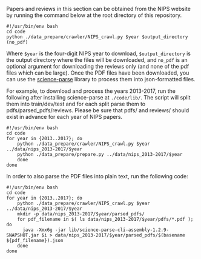 
Papers and reviews in this section can be obtained from the NIPS website by running the command below at the root directory of this repository.

```shell
#!/usr/bin/env bash
cd code
python ./data_prepare/crawler/NIPS_crawl.py $year $output_directory (no_pdf)
```
Where `$year` is the four-digit NIPS year to download, `$output_directory` is the output directory where the files will be downloaded, and `no_pdf` is an optional argument for downloading the reviews only (and none of the pdf files which can be large). Once the PDF files have been downloaded, you can use the [science-parse](https://github.com/allenai/science-parse/) library to process them into json-formatted files.

For example, to download and process the years 2013-2017, run the following after installing science-parse at `./code/lib/`. The script will split them into train/dev/test and for each split parse them to pdfs/parsed_pdfs/reviews. Please be sure that pdfs/ and reviews/ should exist in advance for each year of NIPS papers.

```shell
#!/usr/bin/env bash
cd code
for year in {2013..2017}; do
    python ./data_prepare/crawler/NIPS_crawl.py $year ../data/nips_2013-2017/$year
    python ./data_prepare/prepare.py ../data/nips_2013-2017/$year
    done
done
```

In order to also parse the PDF files into plain text, run the following code:

```shell
#!/usr/bin/env bash
cd code
for year in {2013..2017}; do
    python ./data_prepare/crawler/NIPS_crawl.py $year ../data/nips_2013-2017/$year
    mkdir -p data/nips_2013-2017/$year/parsed_pdfs/
    for pdf_filename in $( ls data/nips_2013-2017/$year/pdfs/*.pdf ); do
      java -Xmx6g -jar lib/science-parse-cli-assembly-1.2.9-SNAPSHOT.jar $i > data/nips_2013-2017/$year/parsed_pdfs/$(basename ${pdf_filename}).json
    done
done
```



